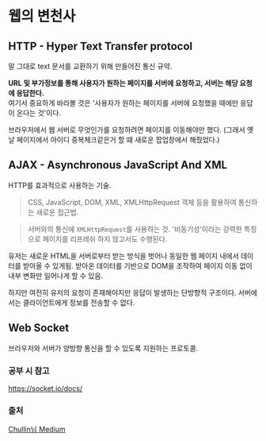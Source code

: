 # 웹의 변천사

## HTTP - Hyper Text Transfer protocol

말 그대로 text 문서를 교환하기 위해 만들어진 통신 규약.

**URL 및 부가정보를 통해 사용자가 원하는 페이지를 서버에 요청하고, 서버는 해당 요청에 응답한다.**  
여기서 중요하게 바라볼 것은 '사용자가 원하는 페이지를 서버에 요청했을 때에만 응답이 온다는 것'이다.

브라우저에서 웹 서버로 무엇인가를 요청하려면 페이지를 이동해야만 했다. (그래서 옛날 페이지에서 아이디 중복체크같은거 할 떄 새로운 팝업창에서 해줬었다.)

## AJAX - Asynchronous JavaScript And XML

HTTP를 효과적으로 사용하는 기술.

> CSS, JavaScript, DOM, XML, XMLHttpRequest 객체 등을 활용하여 통신하는 새로운 접근법.

> 서버와의 통신에 `XMLHttpRequest`를 사용하는 것. '비동기성'이라는 강력한 특징으로 페이지를 리프레쉬 하지 않고서도 수행된다.

유저는 새로운 HTML을 서버로부터 받는 방식을 벗어나 동일한 웹 페이지 내에서 데이터를 받아올 수 있게됨. 받아온 데이터를 기반으로 DOM을 조작하여 페이지 이동 없이 내부 변화만 일어나게 할 수 있음.

하지만 여전히 유저의 요청이 존재해야지만 응답이 발생하는 단방향적 구조이다. 서버에서는 클라이언트에게 정보를 전송할 수 없다.

## Web Socket

브라우저와 서버가 양방향 통신을 할 수 있도록 지원하는 프로토콜.

### 공부 시 참고

https://socket.io/docs/

### 출처

[Chullin님 Medium](https://medium.com/@chullino/http%EC%97%90%EC%84%9C%EB%B6%80%ED%84%B0-websocket%EA%B9%8C%EC%A7%80-94df91988788)

